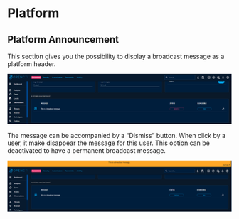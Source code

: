 # Platform

## Platform Announcement

This section gives you the possibility to display a broadcast message as a platform header.

![Broadcast message configuration](assets/broadcast_message_configuration.png)

The message can be accompanied by a “Dismiss” button. When click by a user, it make disappear the message
for this user. This option can be deactivated to have a permanent broadcast message.

![Broadcast message display](assets/broadcast_message_display.png)

